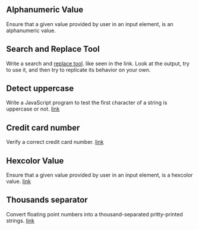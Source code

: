 ## Alphanumeric Value

Ensure that a given value provided by user in an input element, is an alphanumeric value.

## Search and Replace Tool

Write a search and [replace tool](https://jsbin.com/bitojixeze/edit?js,console,output). like seen in the link. Look at the output, try to use it, and then try to replicate its behavior on your own.

## Detect uppercase

Write a JavaScript program to test the first character of a string is uppercase or not. [link](https://www.w3resource.com/javascript-exercises/javascript-regexp-exercise-1.php)

## Credit card number

Verify a correct credit card number. [link](https://www.w3resource.com/javascript-exercises/javascript-regexp-exercise-2.php)

## Hexcolor Value

Ensure that a given value provided by user in an input element, is a hexcolor value. [link](https://www.w3resource.com/javascript-exercises/javascript-regexp-exercise-17.php)

## Thousands separator

Convert floating point numbers into a thousand-separated pritty-printed strings. [link](https://www.w3resource.com/javascript-exercises/javascript-regexp-exercise-21.php)

